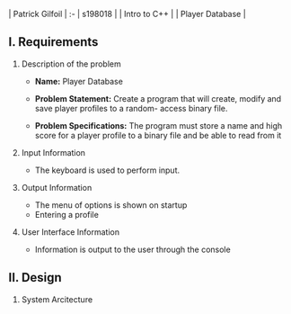 | Patrick Gilfoil |
:-
| s198018 |
| Intro to C++ |
| Player Database |

## I. Requirements

1. Description of the problem

    - **Name:** Player Database

    - **Problem Statement:** Create a program that will create, modify and save player profiles to a random-
access binary file.

    - **Problem Specifications:** The program must store a name and high score for a player profile to a binary file and be able to read from it

2. Input Information

    - The keyboard is used to perform input.

3. Output Information

    - The menu of options is shown on startup
    - Entering a profile

4. User Interface Information

    - Information is output to the user through the console

## II. Design

1. System Arcitecture

   